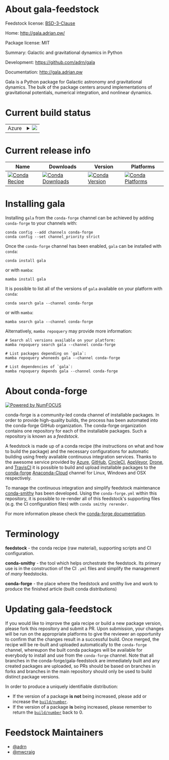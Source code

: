 About gala-feedstock
====================

Feedstock license: [BSD-3-Clause](https://github.com/conda-forge/gala-feedstock/blob/main/LICENSE.txt)

Home: http://gala.adrian.pw/

Package license: MIT

Summary: Galactic and gravitational dynamics in Python

Development: https://github.com/adrn/gala

Documentation: http://gala.adrian.pw

Gala is a Python package for Galactic astronomy and gravitational
dynamics. The bulk of the package centers around implementations of
gravitational potentials, numerical integration, and nonlinear dynamics.


Current build status
====================


<table>
    
  <tr>
    <td>Azure</td>
    <td>
      <details>
        <summary>
          <a href="https://dev.azure.com/conda-forge/feedstock-builds/_build/latest?definitionId=3902&branchName=main">
            <img src="https://dev.azure.com/conda-forge/feedstock-builds/_apis/build/status/gala-feedstock?branchName=main">
          </a>
        </summary>
        <table>
          <thead><tr><th>Variant</th><th>Status</th></tr></thead>
          <tbody><tr>
              <td>linux_64_numpy1.21python3.10.____cpython</td>
              <td>
                <a href="https://dev.azure.com/conda-forge/feedstock-builds/_build/latest?definitionId=3902&branchName=main">
                  <img src="https://dev.azure.com/conda-forge/feedstock-builds/_apis/build/status/gala-feedstock?branchName=main&jobName=linux&configuration=linux%20linux_64_numpy1.21python3.10.____cpython" alt="variant">
                </a>
              </td>
            </tr><tr>
              <td>linux_64_numpy1.21python3.9.____cpython</td>
              <td>
                <a href="https://dev.azure.com/conda-forge/feedstock-builds/_build/latest?definitionId=3902&branchName=main">
                  <img src="https://dev.azure.com/conda-forge/feedstock-builds/_apis/build/status/gala-feedstock?branchName=main&jobName=linux&configuration=linux%20linux_64_numpy1.21python3.9.____cpython" alt="variant">
                </a>
              </td>
            </tr><tr>
              <td>linux_64_numpy1.23python3.11.____cpython</td>
              <td>
                <a href="https://dev.azure.com/conda-forge/feedstock-builds/_build/latest?definitionId=3902&branchName=main">
                  <img src="https://dev.azure.com/conda-forge/feedstock-builds/_apis/build/status/gala-feedstock?branchName=main&jobName=linux&configuration=linux%20linux_64_numpy1.23python3.11.____cpython" alt="variant">
                </a>
              </td>
            </tr><tr>
              <td>osx_64_numpy1.21python3.10.____cpython</td>
              <td>
                <a href="https://dev.azure.com/conda-forge/feedstock-builds/_build/latest?definitionId=3902&branchName=main">
                  <img src="https://dev.azure.com/conda-forge/feedstock-builds/_apis/build/status/gala-feedstock?branchName=main&jobName=osx&configuration=osx%20osx_64_numpy1.21python3.10.____cpython" alt="variant">
                </a>
              </td>
            </tr><tr>
              <td>osx_64_numpy1.21python3.9.____cpython</td>
              <td>
                <a href="https://dev.azure.com/conda-forge/feedstock-builds/_build/latest?definitionId=3902&branchName=main">
                  <img src="https://dev.azure.com/conda-forge/feedstock-builds/_apis/build/status/gala-feedstock?branchName=main&jobName=osx&configuration=osx%20osx_64_numpy1.21python3.9.____cpython" alt="variant">
                </a>
              </td>
            </tr><tr>
              <td>osx_64_numpy1.23python3.11.____cpython</td>
              <td>
                <a href="https://dev.azure.com/conda-forge/feedstock-builds/_build/latest?definitionId=3902&branchName=main">
                  <img src="https://dev.azure.com/conda-forge/feedstock-builds/_apis/build/status/gala-feedstock?branchName=main&jobName=osx&configuration=osx%20osx_64_numpy1.23python3.11.____cpython" alt="variant">
                </a>
              </td>
            </tr>
          </tbody>
        </table>
      </details>
    </td>
  </tr>
</table>

Current release info
====================

| Name | Downloads | Version | Platforms |
| --- | --- | --- | --- |
| [![Conda Recipe](https://img.shields.io/badge/recipe-gala-green.svg)](https://anaconda.org/conda-forge/gala) | [![Conda Downloads](https://img.shields.io/conda/dn/conda-forge/gala.svg)](https://anaconda.org/conda-forge/gala) | [![Conda Version](https://img.shields.io/conda/vn/conda-forge/gala.svg)](https://anaconda.org/conda-forge/gala) | [![Conda Platforms](https://img.shields.io/conda/pn/conda-forge/gala.svg)](https://anaconda.org/conda-forge/gala) |

Installing gala
===============

Installing `gala` from the `conda-forge` channel can be achieved by adding `conda-forge` to your channels with:

```
conda config --add channels conda-forge
conda config --set channel_priority strict
```

Once the `conda-forge` channel has been enabled, `gala` can be installed with `conda`:

```
conda install gala
```

or with `mamba`:

```
mamba install gala
```

It is possible to list all of the versions of `gala` available on your platform with `conda`:

```
conda search gala --channel conda-forge
```

or with `mamba`:

```
mamba search gala --channel conda-forge
```

Alternatively, `mamba repoquery` may provide more information:

```
# Search all versions available on your platform:
mamba repoquery search gala --channel conda-forge

# List packages depending on `gala`:
mamba repoquery whoneeds gala --channel conda-forge

# List dependencies of `gala`:
mamba repoquery depends gala --channel conda-forge
```


About conda-forge
=================

[![Powered by
NumFOCUS](https://img.shields.io/badge/powered%20by-NumFOCUS-orange.svg?style=flat&colorA=E1523D&colorB=007D8A)](https://numfocus.org)

conda-forge is a community-led conda channel of installable packages.
In order to provide high-quality builds, the process has been automated into the
conda-forge GitHub organization. The conda-forge organization contains one repository
for each of the installable packages. Such a repository is known as a *feedstock*.

A feedstock is made up of a conda recipe (the instructions on what and how to build
the package) and the necessary configurations for automatic building using freely
available continuous integration services. Thanks to the awesome service provided by
[Azure](https://azure.microsoft.com/en-us/services/devops/), [GitHub](https://github.com/),
[CircleCI](https://circleci.com/), [AppVeyor](https://www.appveyor.com/),
[Drone](https://cloud.drone.io/welcome), and [TravisCI](https://travis-ci.com/)
it is possible to build and upload installable packages to the
[conda-forge](https://anaconda.org/conda-forge) [Anaconda-Cloud](https://anaconda.org/)
channel for Linux, Windows and OSX respectively.

To manage the continuous integration and simplify feedstock maintenance
[conda-smithy](https://github.com/conda-forge/conda-smithy) has been developed.
Using the ``conda-forge.yml`` within this repository, it is possible to re-render all of
this feedstock's supporting files (e.g. the CI configuration files) with ``conda smithy rerender``.

For more information please check the [conda-forge documentation](https://conda-forge.org/docs/).

Terminology
===========

**feedstock** - the conda recipe (raw material), supporting scripts and CI configuration.

**conda-smithy** - the tool which helps orchestrate the feedstock.
                   Its primary use is in the construction of the CI ``.yml`` files
                   and simplify the management of *many* feedstocks.

**conda-forge** - the place where the feedstock and smithy live and work to
                  produce the finished article (built conda distributions)


Updating gala-feedstock
=======================

If you would like to improve the gala recipe or build a new
package version, please fork this repository and submit a PR. Upon submission,
your changes will be run on the appropriate platforms to give the reviewer an
opportunity to confirm that the changes result in a successful build. Once
merged, the recipe will be re-built and uploaded automatically to the
`conda-forge` channel, whereupon the built conda packages will be available for
everybody to install and use from the `conda-forge` channel.
Note that all branches in the conda-forge/gala-feedstock are
immediately built and any created packages are uploaded, so PRs should be based
on branches in forks and branches in the main repository should only be used to
build distinct package versions.

In order to produce a uniquely identifiable distribution:
 * If the version of a package **is not** being increased, please add or increase
   the [``build/number``](https://docs.conda.io/projects/conda-build/en/latest/resources/define-metadata.html#build-number-and-string).
 * If the version of a package **is** being increased, please remember to return
   the [``build/number``](https://docs.conda.io/projects/conda-build/en/latest/resources/define-metadata.html#build-number-and-string)
   back to 0.

Feedstock Maintainers
=====================

* [@adrn](https://github.com/adrn/)
* [@mwcraig](https://github.com/mwcraig/)

